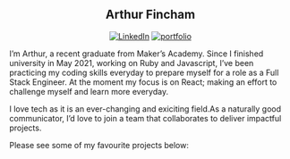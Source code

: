 <div align="center">

## Arthur Fincham

<a href="https://www.linkedin.com/in/arthurfincham" target="_blank"><img alt="LinkedIn" src="https://img.shields.io/badge/-LinkedIn-0077B5?style=flat-square&logo=Linkedin&logoColor=white"></a>
<a href="https://www.arthurfincham.dev/"><img alt="portfolio" src="https://img.shields.io/badge/-Portfolio-9cf?style=flat-square&DC5133&color=DC5133"></a>

</div>

I’m Arthur, a recent graduate from Maker’s Academy. Since I finished university in May 2021, working on Ruby and Javascript, I’ve been practicing my coding skills everyday to prepare myself for a role as a Full Stack Engineer. At the moment my focus is on React; making an effort to challenge myself and learn more everyday.

I love tech as it is an ever-changing and exiciting field.As a naturally good communicator, I’d love to join a team that collaborates to deliver impactful projects.

Please see some of my favourite projects below:
